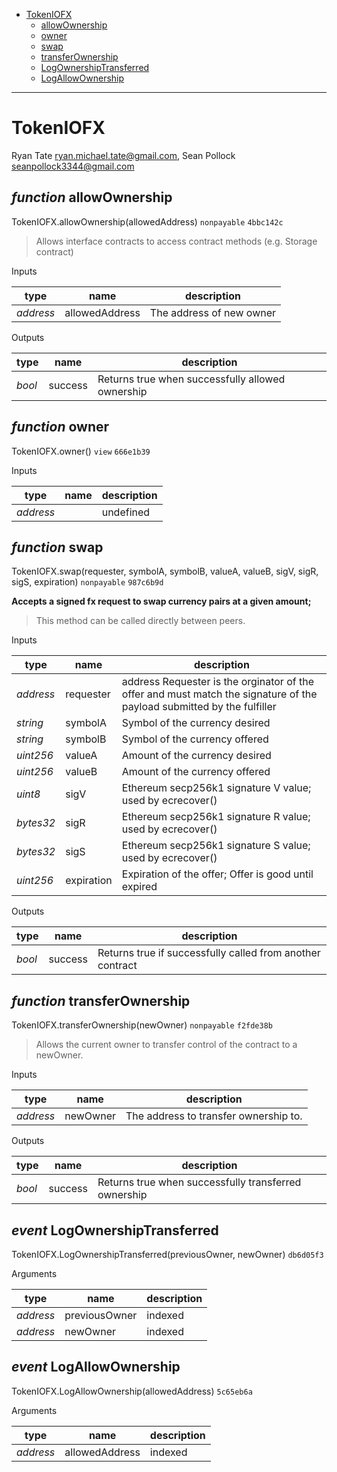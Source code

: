 * [TokenIOFX](#tokeniofx)
  * [allowOwnership](#function-allowownership)
  * [owner](#function-owner)
  * [swap](#function-swap)
  * [transferOwnership](#function-transferownership)
  * [LogOwnershipTransferred](#event-logownershiptransferred)
  * [LogAllowOwnership](#event-logallowownership)

---
# TokenIOFX

Ryan Tate <ryan.michael.tate@gmail.com>, Sean Pollock <seanpollock3344@gmail.com>

## *function* allowOwnership

TokenIOFX.allowOwnership(allowedAddress) `nonpayable` `4bbc142c`

> Allows interface contracts to access contract methods (e.g. Storage contract)

Inputs

| **type** | **name** | **description** |
|-|-|-|
| *address* | allowedAddress | The address of new owner |

Outputs

| **type** | **name** | **description** |
|-|-|-|
| *bool* | success | Returns true when successfully allowed ownership |

## *function* owner

TokenIOFX.owner() `view` `666e1b39`


Inputs

| **type** | **name** | **description** |
|-|-|-|
| *address* |  | undefined |


## *function* swap

TokenIOFX.swap(requester, symbolA, symbolB, valueA, valueB, sigV, sigR, sigS, expiration) `nonpayable` `987c6b9d`

**Accepts a signed fx request to swap currency pairs at a given amount;**

> This method can be called directly between peers.

Inputs

| **type** | **name** | **description** |
|-|-|-|
| *address* | requester | address Requester is the orginator of the offer and must match the signature of the payload submitted by the fulfiller |
| *string* | symbolA | Symbol of the currency desired |
| *string* | symbolB | Symbol of the currency offered |
| *uint256* | valueA | Amount of the currency desired |
| *uint256* | valueB | Amount of the currency offered |
| *uint8* | sigV | Ethereum secp256k1 signature V value; used by ecrecover() |
| *bytes32* | sigR | Ethereum secp256k1 signature R value; used by ecrecover() |
| *bytes32* | sigS | Ethereum secp256k1 signature S value; used by ecrecover() |
| *uint256* | expiration | Expiration of the offer; Offer is good until expired |

Outputs

| **type** | **name** | **description** |
|-|-|-|
| *bool* | success | Returns true if successfully called from another contract |

## *function* transferOwnership

TokenIOFX.transferOwnership(newOwner) `nonpayable` `f2fde38b`

> Allows the current owner to transfer control of the contract to a newOwner.

Inputs

| **type** | **name** | **description** |
|-|-|-|
| *address* | newOwner | The address to transfer ownership to. |

Outputs

| **type** | **name** | **description** |
|-|-|-|
| *bool* | success | Returns true when successfully transferred ownership |

## *event* LogOwnershipTransferred

TokenIOFX.LogOwnershipTransferred(previousOwner, newOwner) `db6d05f3`

Arguments

| **type** | **name** | **description** |
|-|-|-|
| *address* | previousOwner | indexed |
| *address* | newOwner | indexed |

## *event* LogAllowOwnership

TokenIOFX.LogAllowOwnership(allowedAddress) `5c65eb6a`

Arguments

| **type** | **name** | **description** |
|-|-|-|
| *address* | allowedAddress | indexed |
